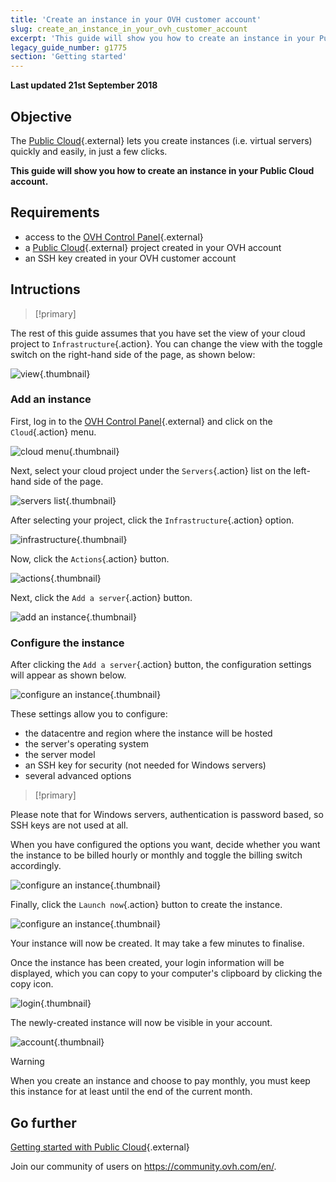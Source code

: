 ```yaml
---
title: 'Create an instance in your OVH customer account'
slug: create_an_instance_in_your_ovh_customer_account
excerpt: 'This guide will show you how to create an instance in your Public Cloud account.'
legacy_guide_number: g1775
section: 'Getting started'
---
```


**Last updated 21st September 2018**

## Objective

The [Public Cloud](https://www.ovh.co.uk/public-cloud/instances/){.external} lets you create instances (i.e. virtual servers) quickly and easily, in just a few clicks.

**This guide will show you how to create an instance in your Public Cloud account.**

## Requirements

* access to the [OVH Control Panel](https://www.ovh.com/auth/?action=gotomanager){.external}
* a [Public Cloud](https://www.ovh.co.uk/public-cloud/instances/){.external} project created in your OVH account
* an SSH key created in your OVH customer account

## Intructions

> [!primary]
>
The rest of this guide assumes that you have set the view of your cloud project to `Infrastructure`{.action}. You can change the view with the toggle switch on the right-hand side of the page, as shown below:
>

![view](images/pci-instance-view-01.png){.thumbnail}

### Add an instance

First, log in to the [OVH Control Panel](https://www.ovh.com/auth/?action=gotomanager){.external} and click on the `Cloud`{.action} menu.

![cloud menu](images/pci-instance-cloud-01.png){.thumbnail}

Next, select your cloud project under the `Servers`{.action} list on the left-hand side of the page.

![servers list](images/pci-instance-servers-01.png){.thumbnail}

After selecting your project, click the `Infrastructure`{.action} option.

![infrastructure](images/pci-instance-infrastructure-01.png){.thumbnail}

Now, click the `Actions`{.action} button.

![actions](images/pci-instance-actions-01.png){.thumbnail}

Next, click the `Add a server`{.action} button.

![add an instance](images/pci-instance-actions-02.png){.thumbnail}

### Configure the instance

After clicking the `Add a server`{.action} button, the configuration settings will appear as shown below.

![configure an instance](images/pci-instance-configuration-01.png){.thumbnail}

These settings allow you to configure:

* the datacentre and region where the instance will be hosted
* the server's operating system
* the server model
* an SSH key for security (not needed for Windows servers)
* several advanced options

> [!primary]
>
Please note that for Windows servers, authentication is password based, so SSH keys are not used at all.
>


When you have configured the options you want, decide whether you want the instance to be billed hourly or monthly and toggle the billing switch accordingly.

![configure an instance](images/pci-instance-configuration-02.png){.thumbnail}

Finally, click the `Launch now`{.action} button to create the instance.

![configure an instance](images/pci-instance-configuration-03.png){.thumbnail}

Your instance will now be created. It may take a few minutes to finalise.

Once the instance has been created, your login information will be displayed, which you can copy to your computer's clipboard by clicking the copy icon.

![login](images/pci-instance-login-01.png){.thumbnail}

The newly-created instance will now be visible in your account.

![account](images/pci-instance-created-01.png){.thumbnail}

> [!warning]
>
When you create an instance and choose to pay monthly, you must keep this instance for at least until the end of the current month.
>

## Go further

[Getting started with Public Cloud](https://docs.ovh.com/gb/en/public-cloud/getting_started_with_public_cloud_logging_in_and_creating_a_project/){.external}

Join our community of users on <https://community.ovh.com/en/>.